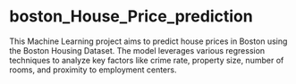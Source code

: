 # boston_House_Price_prediction
This Machine Learning project aims to predict house prices in Boston using the Boston Housing Dataset. The model leverages various regression techniques to analyze key factors like crime rate, property size, number of rooms, and proximity to employment centers.
